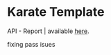 # Karate Template

API - Report | available [here](https://richardalcalacuba.github.io/demotesting/).


fixing pass isues
